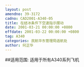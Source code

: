 ```yaml
---
layout: post
amendno: 39-3172
cadno: CAD2001-A340-05
title: 在结冰条件下空速指示摆动
date: 2001-03-21 00:00:00 +0800
effdate: 2001-03-22 00:00:00 +0800
tag: A340
categories: 民航华东管理局适航处
author: 何正华
---
```


##适用范围:
适用于所有A340系列飞机

